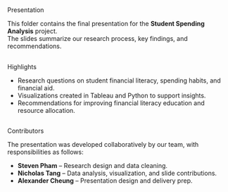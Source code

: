 #
Presentation

This folder contains the final presentation for the **Student Spending Analysis** project.  
The slides summarize our research process, key findings, and recommendations.  

## 
Highlights
- Research questions on student financial literacy, spending habits, and financial aid.
- Visualizations created in Tableau and Python to support insights.
- Recommendations for improving financial literacy education and resource allocation.

##
Contributors

The presentation was developed collaboratively by our team, with responsibilities as follows:
- **Steven Pham** – Research design and data cleaning.  
- **Nicholas Tang** – Data analysis, visualization, and slide contributions.  
- **Alexander Cheung** – Presentation design and delivery prep.  
